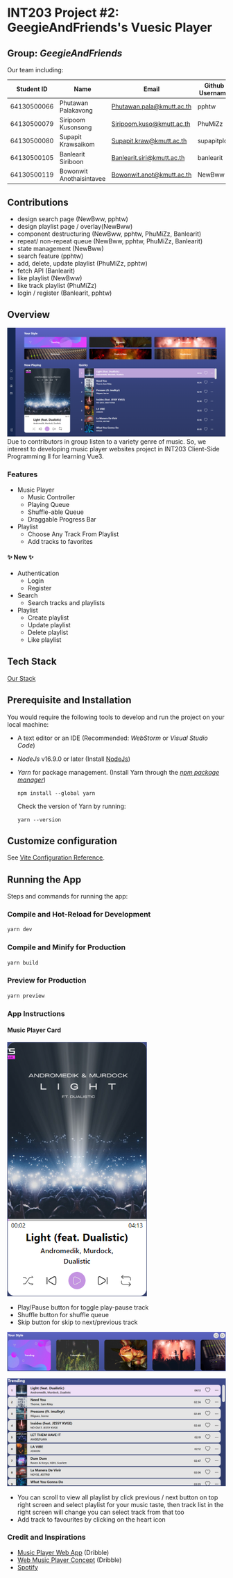 # INT203 Project #2: GeegieAndFriends's Vuesic Player
## Group: _GeegieAndFriends_

Our team including:

| Student ID  | Name                     | Email                      | Github Username | Contributions (%) |
|-------------|--------------------------|----------------------------|-----------------|-------------------|
| 64130500066 | Phutawan Palakavong      | Phutawan.pala@kmutt.ac.th  | pphtw           | 25                |
| 64130500079 | Siripoom Kusonsong       | Siripoom.kuso@kmutt.ac.th  | PhuMiZz         | 25                |
| 64130500080 | Supapit Krawsaikom       | Supapit.kraw@kmutt.ac.th   | supapitploy     | 0                 |
| 64130500105 | Banlearit Siriboon       | Banlearit.siri@kmutt.ac.th | banlearit       | 25                |
| 64130500119 | Bowonwit Anothaisintavee | Bowonwit.anot@kmutt.ac.th  | NewBww          | 25                |

## Contributions
- design search page (NewBww, pphtw)
- design playlist page / overlay(NewBww)
- component destructuring (NewBww, pphtw, PhuMiZz, Banlearit)
- repeat/ non-repeat queue (NewBww, pphtw, PhuMiZz, Banlearit)
- state management (NewBww)
- search feature (pphtw)
- add, delete, update playlist (PhuMiZz, pphtw)
- fetch API (Banlearit)
- like playlist (NewBww)
- like track playlist (PhuMiZz)
- login / register (Banlearit, pphtw)

## Overview
![homepage.png](docs/img/homepage.png)
Due to contributors in group listen to a variety genre of music. So, we interest to developing music player  websites project in INT203 Client-Side Programming II for learning Vue3.

### Features
 
- Music Player
  - Music Controller
  - Playing Queue
  - Shuffle-able Queue
  - Draggable Progress Bar
- Playlist
  - Choose Any Track From Playlist
  - Add tracks to favorites
  
#### :sparkles: New :sparkles:
- Authentication 
  - Login
  - Register
- Search
  - Search tracks and playlists 
- Playlist
  - Create playlist 
  - Update playlist 
  - Delete playlist 
  - Like playlist


  
## Tech Stack

[Our Stack](https://stackshare.io/newbww/project1-sec-2-geegie-and-friends)

## Prerequisite and Installation
You would require the following tools to develop and run the project on your local machine:

- A text editor or an IDE (Recommended: _WebStorm_ or _Visual Studio Code_)
- _NodeJs_ v16.9.0 or later (Install [NodeJs](https://nodejs.org/en/download/))
- _Yarn_ for package management. (Install Yarn through the [_npm package manager_](http://npmjs.org/))

  ```
  npm install --global yarn
  ```

  Check the version of Yarn by running:

  ```
  yarn --version
  ```


## Customize configuration

See [Vite Configuration Reference](https://vitejs.dev/config/).

## Running the App

Steps and commands for running the app:

### Compile and Hot-Reload for Development

```sh
yarn dev
```

### Compile and Minify for Production

```sh
yarn build
```

### Preview for Production

```sh
yarn preview
```

### App Instructions

#### Music Player Card

![A music player card](docs/img/music-player-card.png "Music Player Card")

- Play/Pause button for toggle play-pause track
- Shuffle button for shuffle queue
- Skip button for skip to next/previous track

![Available playlist to choose](docs/img/playlists.png "Playlists")

![List of tracks in playlist](docs/img/playlist-tracks.png "Playlist Tracks")
- You can scroll to view all playlist by click previous / next button on top right screen and select playlist for your music taste, then track list in the right screen will change you can select track from that too
- Add track to favourites by clicking on the heart icon
### Credit and Inspirations

- [Music Player Web App](https://dribbble.com/shots/18946599-Music-Player-Web-App) (Dribble)
- [Web Music Player Concept](https://dribbble.com/shots/19753283-Web-Music-Player-Concept) (Dribble)
- [Spotify](https://www.spotify.com/)
